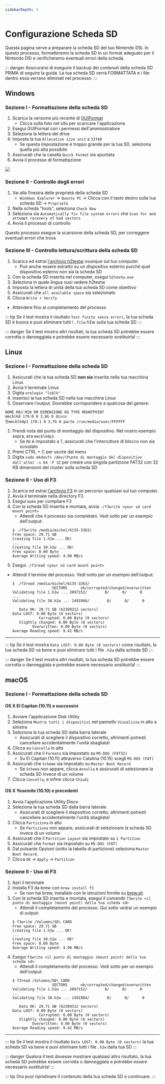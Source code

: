 ```yaml
---
sidebarDepth: 3
---
```


# Configurazione Scheda SD

Questa pagina serve a preparare la scheda SD del tuo Nintendo DSi. In questo processo, formatteremo la scheda SD in un format adeguato per il Nintendo DSi e verificheremo eventuali errori della scheda.

::: danger
Assicurarsi di eseguire il backup dei contenuti della scheda SD PRIMA di seguire la guida. La tua scheda SD verrà FORMATTATA e i file dentro essa verrano eliminati nel processo.
:::

<tabs :options="{ useUrlFragment: false }">
<tab name="Windows">

## Windows

### Sezione I - Formattazione della scheda SD

1. Scarica la versione più recente di [GUIFormat](http://ridgecrop.co.uk/index.htm?guiformat.htm)
   - Clicca sulla foto nel sito per scaricare l'applicazione
1. Esegui GUIFormat con i permessi dell'amministratore
1. Seleziona la lettera del drive
1. Imposta la tua `Allocation size unit` a `32768`
   - Se questa impostazione è troppo grande per la tua SD, seleziona quella più alta possibile
1. Assicurati che la casella `Quick Format` sia spuntata
1. Avvia il processo di formattazione

![](https://user-images.githubusercontent.com/1000503/83831499-8f330b80-a6b5-11ea-9ab9-ec2196150751.png)

### Sezione II - Controllo degli errori
1. Vai alla finestra delle proprietà della scheda SD
   - `Windows Explorer` -> `Questo PC` -> Clicca con il tasto destro sulla tua scheda SD -> `Proprietà`
1. Nella scheda "tools", seleziona `Check Now`
1. Seleziona sia `Automatically fix file system errors` che `Scan for and attempt recovery of bad sectors`
1. Avvia il processo di controllo

Questo processo esegue la scansione della scheda SD, per correggere eventuali errori che trova

### Sezione III - Controllo lettura/scrittura della scheda SD

1. Scarica ed estrai [l'archivio h2testw](http://www.heise.de/ct/Redaktion/bo/downloads/h2testw_1.4.zip) ovunque sul tuo computer.
   - Può anche essere estratto su un dispositivo esterno purché quel dispositivo esterno non sia la scheda SD
1. Con la scheda SD inserita nel computer, esegui `h2testw.exe`
1. Seleziona in quale lingua vuoi vedere h2testw
1. Imposta la lettera di unità della tua scheda SD come obiettivo
1. Assicurati che `all available space` sia selezionato
1. Clicca `Write + Verify`
- Attendere fino al completamento del processo

::: tip
Se il test mostra il risultato `Test finito senza errori`, la tua scheda SD è buona e puoi eliminare tutti i `.file`.h2w sulla tua scheda SD
:::

::: danger
Se il test mostra altri risultati, la tua scheda SD potrebbe essere corrotta o danneggiata e potrebbe essere necessario sostituirla!
:::

</tab>
<tab name="Linux">

## Linux

### Sezione I - Formattazione della scheda SD
1. Assicurati che la tua scheda SD **non sia** inserita nella tua macchina Linux
1. Avvia il terminale Linux
1. Digita `orologio "lsblk"`
1. Inserisci la tua scheda SD nella tua macchina Linux
1. Osservare l'output. Dovrebbe corrispondere a qualcosa del genere:
```
NOME MAJ:MIN RM DIMENSIONE RO TYPE MOUNTPOINT
mmcblk0 179:0 0 3,8G 0 disco
한mmcblk0p1 179:1 0 3,7G 0 parte /run/media/user/FFFFFF
```
1. Prendi nota del punto di montaggio del dispositivo. Nel nostro esempio sopra, era `mmcblk0p1`
   - Se `RO` è impostato a 1, assicurati che l'interruttore di blocco non sia scivolato
1. Premi CTRL + C per uscire dal menu
1. Digita `sudo mkdosfs /dev/(Punto di montaggio del dispositivo dall'alto) -s 64 -F 32` per creare una singola partizione FAT32 con 32 KB dimensioni del cluster sulla scheda SD

### Sezione II - Uso di F3
1. Scarica ed estrai [l'archivio F3](https://github.com/AltraMayor/f3/archive/v7.2.zip) in un percorso qualsiasi sul tuo computer.
1. Avvia il terminale nella directory F3
1. Esegui `make` per compilare F3
1. Con la scheda SD inserita e montata, avvia `./f3write <your sd card mount point>`
   - Attendi che il processo sia completato. Vedi sotto per un esempio dell'output:
   ```
   $ ./f3write /media/michel/6135-3363/
   Free space: 29.71 GB
   Creating file 1.h2w ... OK!
   ...
   Creating file 30.h2w ... OK!
   Free space: 0.00 Byte
   Average Writing speed: 4.90 MB/s
   ```
1. Esegui `./f3read <your sd card mount point>`
- Attendi il termine del processo. Vedi sotto per un esempio dell'output:
   ```
   $ ./f3read /media/michel/6135-3363/
                     SECTORS      ok/corrupted/changed/overwritten
   Validating file 1.h2w ... 2097152/        0/      0/      0
   ...
   Validating file 30.h2w ... 1491904/        0/      0/      0

      Data OK: 29.71 GB (62309312 sectors)
   Data LOST: 0.00 Byte (0 sectors)
               Corrupted: 0.00 Byte (0 sectors)
      Slightly changed: 0.00 Byte (0 sectors)
            Overwritten: 0.00 Byte (0 sectors)
   Average Reading speed: 9.42 MB/s
   ```

___

::: tip
Se il test mostra `Data LOST: 0.00 Byte (0 sectors)` come risultato, la tua scheda SD va bene e puoi eliminare tutti i file `.h2w` dalla scheda SD
:::

::: danger
Se il test mostra altri risultati, la tua scheda SD potrebbe essere corrotta o danneggiata e potrebbe essere necessario sostituirla!
:::

</tab>
<tab name="macOS">

## macOS

### Sezione I - Formattazione della scheda SD
#### OS X El Capitan (10.11) e successivi

1. Avviare l'applicazione Disk Utility
1. Seleziona `Mostra tutti i dispositivi` nel pannello `Visualizza` in alto a sinistra
1. Seleziona la tua scheda SD dalla barra laterale
   - Assicurati di scegliere il dispositivo corretto, altrimenti potresti cancellare accidentalmente l'unità sbagliata!
1. Clicca su `Cancella` in alto
1. Assicurati che il `Formato` sia impostato su `MS-DOS (FAT32)`
   - Su El Capitan (10.11) attraverso Catalina (10.15) scegli `MS-DOS (FAT)`
1. Assicurati che `Scheme` sia impostato su `Master Boot Record`
   - Se `Schema` non appare, clicca `Annulla` e assicurati di selezionare la scheda SD invece di un volume
1. Clicca `Cancella`, e infine clicca `Chiudi`

#### OS X Yosemite (10.10) e precedenti
1. Avvia l'applicazione Utility Disco
1. Seleziona la tua scheda SD dalla barra laterale
   - Assicurati di scegliere il dispositivo corretto, altrimenti potresti cancellare accidentalmente l'unità sbagliata!
1. Clicca `Partiziona` in alto
   - Se `Partiziona` non appare, assicurati di selezionare la scheda SD invece di un volume
1. Assicurati che il `Partition Layout` sia impostato su `1 Partition`
1. Assicurati che `Format` sia impostato su `MS-DOS (FAT)`
1. Dal pulsante Opzioni (sotto la tabella di partizione) seleziona `Master Boot Record`.
1. Clicca `OK` -> `Apply` -> `Partition`

### Sezione II - Uso di F3
1. Apri il terminale
1. Installa F3 da brew con `brew install f3`
   - Se non hai brew, installalo con le istruzioni fornite su [brew.sh](https://brew.sh)
1. Con la scheda SD inserita e montata, esegui il comando `f3write <il punto di montaggio (mount point) della tua scheda sd>`
   - Attendi il completamento del processo. Qui sotto vedrai un esempio di output:
   ```
   $ f3write /Volumes/SD\ CARD
   Free space: 29.71 GB
   Creating file 1.h2w ... OK!
   ...
   Creating file 30.h2w ... OK!
   Free space: 0.00 Byte
   Average Writing speed: 4.90 MB/s
   ```
1. Esegui `f3write <il punto di montaggio (mount point) della tua scheda sd>`
   - Attendi il completamento del processo. Vedi sotto per un esempio dell'output:
   ```
   $ f3read /Volumes/SD\ CARD
                     SECTORS      ok/corrupted/changed/overwritten
   Validating file 1.h2w ... 2097152/        0/      0/      0
   ...
   Validating file 30.h2w ... 1491904/        0/      0/      0

      Data OK: 29.71 GB (62309312 sectors)
   Data LOST: 0.00 Byte (0 sectors)
               Corrupted: 0.00 Byte (0 sectors)
      Slightly changed: 0.00 Byte (0 sectors)
            Overwritten: 0.00 Byte (0 sectors)
   Average Reading speed: 9.42 MB/s
   ```

___

::: tip
Se il test mostra il risultato `Data LOST: 0.00 Byte (0 sectors)` la tua scheda SD va bene e puoi eliminare tutti i file `.h2w` dalla tua SD
:::

::: danger
Qualora il test dovesse mostrare qualsiasi altro risultato, la tua scheda SD potrebbe essere corrotta o danneggiata e potrebbe essere necessario sostituirla!
:::

</tab>
</tabs>

::: tip
Ora puoi ripristinare il contenuto della tua scheda SD e continuare.
:::

